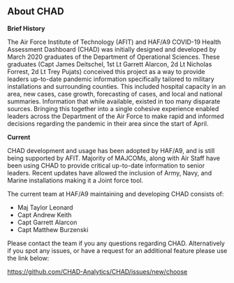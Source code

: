 ## About CHAD

**Brief History**

The Air Force Institute of Technology (AFIT) and HAF/A9 COVID-19 Health Assessment Dashboard (CHAD)
was initially designed and developed by March 2020 graduates of the Department of Operational Sciences. These graduates (Capt James Deitschel, 1st Lt Garrett Alarcon, 2d Lt Nicholas Forrest, 2d Lt Trey Pujats) conceived this project as a way to provide leaders up-to-date pandemic information specifically tailored to military installations and surrounding counties. This included hospital capacity in an area, new cases, case growth, forecasting of cases, and local and national summaries. Information that while available, existed in too many disparate sources. Bringing this together into a single cohesive experience enabled leaders across the Department of the Air Force to make rapid and informed decisions regarding the pandemic in their area since the start of April.    

**Current**

CHAD development and usage has been adopted by HAF/A9, and is still being supported by AFIT. Majority of MAJCOMs, along with Air Staff have been using CHAD to provide critical up-to-date information to senior leaders. Recent updates have allowed the inclusion of Army, Navy, and Marine installations making it a Joint force tool.

The current team at HAF/A9 maintaining and developing CHAD consists of: 
* Maj Taylor Leonard
* Capt Andrew Keith
* Capt Garrett Alarcon
* Capt Matthew Burzenski

Please contact the team if you any questions regarding CHAD. Alternatively if you spot any issues, or have a request for an additional feature please use the link below:

https://github.com/CHAD-Analytics/CHAD/issues/new/choose
